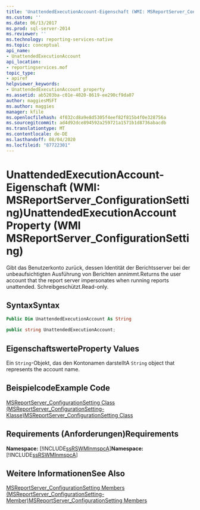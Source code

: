 ```yaml
---
title: 'UnattendedExecutionAccount-Eigenschaft (WMI: MSReportServer_ConfigurationSetting) | Microsoft-Dokumentation'
ms.custom: ''
ms.date: 06/13/2017
ms.prod: sql-server-2014
ms.reviewer: ''
ms.technology: reporting-services-native
ms.topic: conceptual
api_name:
- UnattendedExecutionAccount
api_location:
- reportingservices.mof
topic_type:
- apiref
helpviewer_keywords:
- UnattendedExecutionAccount property
ms.assetid: ab5203ba-c01e-4020-8619-ee290cf9da07
author: maggiesMSFT
ms.author: maggies
manager: kfile
ms.openlocfilehash: 4f032cd8a9e8d5305f4eef82f815b4f0e328756a
ms.sourcegitcommit: ad4d92dce894592a259721a1571b1d8736abacdb
ms.translationtype: MT
ms.contentlocale: de-DE
ms.lasthandoff: 08/04/2020
ms.locfileid: "87722301"
---
```

# <a name="unattendedexecutionaccount-property-wmi-msreportserver_configurationsetting"></a><span data-ttu-id="bdeca-102">UnattendedExecutionAccount-Eigenschaft (WMI: MSReportServer_ConfigurationSetting)</span><span class="sxs-lookup"><span data-stu-id="bdeca-102">UnattendedExecutionAccount Property (WMI MSReportServer_ConfigurationSetting)</span></span>
  <span data-ttu-id="bdeca-103">Gibt das Benutzerkonto zurück, dessen Identität der Berichtsserver bei der unbeaufsichtigten Ausführung von Berichten annimmt.</span><span class="sxs-lookup"><span data-stu-id="bdeca-103">Returns the user account that the report server impersonates when running reports unattended.</span></span> <span data-ttu-id="bdeca-104">Schreibgeschützt.</span><span class="sxs-lookup"><span data-stu-id="bdeca-104">Read-only.</span></span>  
  
## <a name="syntax"></a><span data-ttu-id="bdeca-105">Syntax</span><span class="sxs-lookup"><span data-stu-id="bdeca-105">Syntax</span></span>  
  
```vb  
Public Dim UnattendedExecutionAccount As String  
```  
  
```csharp  
public string UnattendedExecutionAccount;  
```  
  
## <a name="property-values"></a><span data-ttu-id="bdeca-106">Eigenschaftswerte</span><span class="sxs-lookup"><span data-stu-id="bdeca-106">Property Values</span></span>  
 <span data-ttu-id="bdeca-107">Ein `String`-Objekt, das den Kontonamen darstellt</span><span class="sxs-lookup"><span data-stu-id="bdeca-107">A `String` object that represents the account name.</span></span>  
  
## <a name="example-code"></a><span data-ttu-id="bdeca-108">Beispielcode</span><span class="sxs-lookup"><span data-stu-id="bdeca-108">Example Code</span></span>  
 [<span data-ttu-id="bdeca-109">MSReportServer_ConfigurationSetting Class (MSReportServer_ConfigurationSetting-Klasse)</span><span class="sxs-lookup"><span data-stu-id="bdeca-109">MSReportServer_ConfigurationSetting Class</span></span>](msreportserver-configurationsetting-class.md)  
  
## <a name="requirements"></a><span data-ttu-id="bdeca-110">Requirements (Anforderungen)</span><span class="sxs-lookup"><span data-stu-id="bdeca-110">Requirements</span></span>  
 <span data-ttu-id="bdeca-111">**Namespace:** [!INCLUDE[ssRSWMInmspcA](../../includes/ssrswminmspca-md.md)]</span><span class="sxs-lookup"><span data-stu-id="bdeca-111">**Namespace:** [!INCLUDE[ssRSWMInmspcA](../../includes/ssrswminmspca-md.md)]</span></span>  
  
## <a name="see-also"></a><span data-ttu-id="bdeca-112">Weitere Informationen</span><span class="sxs-lookup"><span data-stu-id="bdeca-112">See Also</span></span>  
 [<span data-ttu-id="bdeca-113">MSReportServer_ConfigurationSetting Members (MSReportServer_ConfigurationSetting-Member)</span><span class="sxs-lookup"><span data-stu-id="bdeca-113">MSReportServer_ConfigurationSetting Members</span></span>](msreportserver-configurationsetting-members.md)  
  
  
